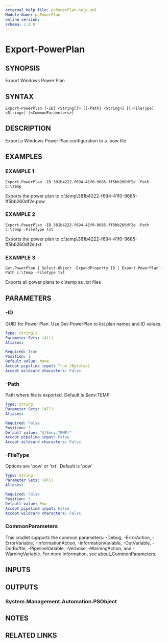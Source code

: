 ```yaml
---
external help file: psPowerPlan-help.xml
Module Name: psPowerPlan
online version:
schema: 2.0.0
---
```


# Export-PowerPlan

## SYNOPSIS
Export Windows Power Plan

## SYNTAX

```
Export-PowerPlan [-ID] <String[]> [[-Path] <String>] [[-FileType] <String>] [<CommonParameters>]
```

## DESCRIPTION
Export a Windows Power Plan configuration to a .pow file

## EXAMPLES

### EXAMPLE 1
```
Export-PowerPlan -ID 381b4222-f694-41f0-9685-ff5bb260df2e -Path c:\temp
```

Exports the power plan to c:\temp\381b4222-f694-41f0-9685-ff5bb260df2e.pow

### EXAMPLE 2
```
Export-PowerPlan -ID 381b4222-f694-41f0-9685-ff5bb260df2e -Path c:\temp -FileType txt
```

Exports the power plan to c:\temp\381b4222-f694-41f0-9685-ff5bb260df2e.txt

### EXAMPLE 3
```
Get-PowerPlan | Select-Object -ExpandProperty ID | Export-PowerPlan -Path c:\temp -FileType txt
```

Exports all power plans to c:\temp as .txt files

## PARAMETERS

### -ID
GUID for Power Plan.
Use Get-PowerPlan to list plan names and ID values.

```yaml
Type: String[]
Parameter Sets: (All)
Aliases:

Required: True
Position: 1
Default value: None
Accept pipeline input: True (ByValue)
Accept wildcard characters: False
```

### -Path
Path where file is exported.
Default is $env:TEMP

```yaml
Type: String
Parameter Sets: (All)
Aliases:

Required: False
Position: 2
Default value: "$($env:TEMP)"
Accept pipeline input: False
Accept wildcard characters: False
```

### -FileType
Options are 'pow' or 'txt'.
Default is 'pow'

```yaml
Type: String
Parameter Sets: (All)
Aliases:

Required: False
Position: 3
Default value: Pow
Accept pipeline input: False
Accept wildcard characters: False
```

### CommonParameters
This cmdlet supports the common parameters: -Debug, -ErrorAction, -ErrorVariable, -InformationAction, -InformationVariable, -OutVariable, -OutBuffer, -PipelineVariable, -Verbose, -WarningAction, and -WarningVariable. For more information, see [about_CommonParameters](http://go.microsoft.com/fwlink/?LinkID=113216).

## INPUTS

## OUTPUTS

### System.Management.Automation.PSObject
## NOTES

## RELATED LINKS
